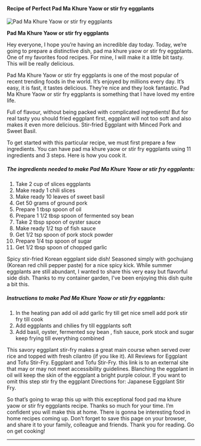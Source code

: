             

#### Recipe of Perfect Pad Ma Khure Yaow or stir fry eggplants

![Pad Ma Khure Yaow or stir fry eggplants](https://img-global.cpcdn.com/recipes/5977660687646720/751x532cq70/pad-ma-khure-yaow-or-stir-fry-eggplants-recipe-main-photo.jpg)

**Pad Ma Khure Yaow or stir fry eggplants**

Hey everyone, I hope you’re having an incredible day today. Today, we’re going to prepare a distinctive dish, pad ma khure yaow or stir fry eggplants. One of my favorites food recipes. For mine, I will make it a little bit tasty. This will be really delicious.

Pad Ma Khure Yaow or stir fry eggplants is one of the most popular of recent trending foods in the world. It’s enjoyed by millions every day. It’s easy, it is fast, it tastes delicious. They’re nice and they look fantastic. Pad Ma Khure Yaow or stir fry eggplants is something that I have loved my entire life.

Full of flavour, without being packed with complicated ingredients! But for real tasty you should fried eggplant first, eggplant will not too soft and also makes it even more delicious. Stir-fried Eggplant with Minced Pork and Sweet Basil.

To get started with this particular recipe, we must first prepare a few ingredients. You can have pad ma khure yaow or stir fry eggplants using 11 ingredients and 3 steps. Here is how you cook it.

##### The ingredients needed to make Pad Ma Khure Yaow or stir fry eggplants:

1.  Take 2 cup of slices eggplants
2.  Make ready 1 chili slices
3.  Make ready 10 leaves of sweet basil
4.  Get 50 grams of ground pork
5.  Prepare 1 tbsp spoon of oil
6.  Prepare 1 1/2 tbsp spoon of fermented soy bean
7.  Take 2 tbsp spoon of oyster sauce
8.  Make ready 1/2 tsp of fish sauce
9.  Get 1/2 tsp spoon of pork stock powder
10.  Prepare 1/4 tsp spoon of sugar
11.  Get 1/2 tbsp spoon of chopped garlic

Spicy stir-fried Korean eggplant side dish! Seasoned simply with gochujang (Korean red chili pepper paste) for a nice spicy kick. While summer eggplants are still abundant, I wanted to share this very easy but flavorful side dish. Thanks to my container garden, I've been enjoying this dish quite a bit this.

##### Instructions to make Pad Ma Khure Yaow or stir fry eggplants:

1.  In the heating pan add oil add garlic fry till get nice smell add pork stir fry till cook
2.  Add eggplants and chilies fry till eggplants soft
3.  Add basil, oyster, fermented soy bean , fish sauce, pork stock and sugar keep frying till everything combined

This savory eggplant stir-fry makes a great main course when served over rice and topped with fresh cilantro (if you like it). All Reviews for Eggplant and Tofu Stir-Fry. Eggplant and Tofu Stir-Fry. this link is to an external site that may or may not meet accessibility guidelines. Blanching the eggplant in oil will keep the skin of the eggplant a bright purple colour. If you want to omit this step stir fry the eggplant Directions for: Japanese Eggplant Stir Fry.

So that’s going to wrap this up with this exceptional food pad ma khure yaow or stir fry eggplants recipe. Thanks so much for your time. I’m confident you will make this at home. There is gonna be interesting food in home recipes coming up. Don’t forget to save this page on your browser, and share it to your family, colleague and friends. Thank you for reading. Go on get cooking!

* * *